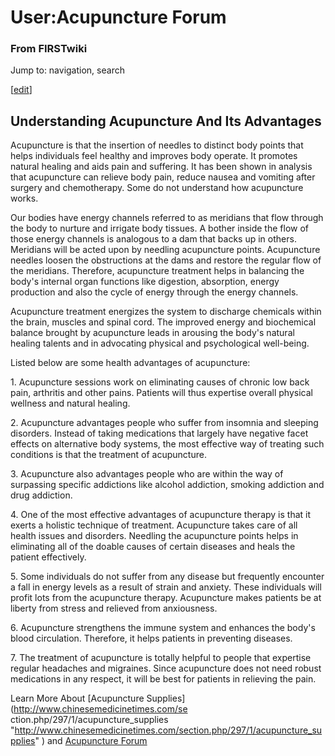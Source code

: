 

# User:Acupuncture Forum

### From FIRSTwiki

Jump to: navigation, search

[[edit](/index.php?title=User:Acupuncture_Forum&action=edit&section=1 "Edit
section: Understanding Acupuncture And Its Advantages" )]

##  Understanding Acupuncture And Its Advantages

Acupuncture is that the insertion of needles to distinct body points that
helps individuals feel healthy and improves body operate. It promotes natural
healing and aids pain and suffering. It has been shown in analysis that
acupuncture can relieve body pain, reduce nausea and vomiting after surgery
and chemotherapy. Some do not understand how acupuncture works.

Our bodies have energy channels referred to as meridians that flow through the
body to nurture and irrigate body tissues. A bother inside the flow of those
energy channels is analogous to a dam that backs up in others. Meridians will
be acted upon by needling acupuncture points. Acupuncture needles loosen the
obstructions at the dams and restore the regular flow of the meridians.
Therefore, acupuncture treatment helps in balancing the body's internal organ
functions like digestion, absorption, energy production and also the cycle of
energy through the energy channels.

Acupuncture treatment energizes the system to discharge chemicals within the
brain, muscles and spinal cord. The improved energy and biochemical balance
brought by acupuncture leads in arousing the body's natural healing talents
and in advocating physical and psychological well-being.

Listed below are some health advantages of acupuncture:

1\. Acupuncture sessions work on eliminating causes of chronic low back pain,
arthritis and other pains. Patients will thus expertise overall physical
wellness and natural healing.

2\. Acupuncture advantages people who suffer from insomnia and sleeping
disorders. Instead of taking medications that largely have negative facet
effects on alternative body systems, the most effective way of treating such
conditions is that the treatment of acupuncture.

3\. Acupuncture also advantages people who are within the way of surpassing
specific addictions like alcohol addiction, smoking addiction and drug
addiction.

4\. One of the most effective advantages of acupuncture therapy is that it
exerts a holistic technique of treatment. Acupuncture takes care of all health
issues and disorders. Needling the acupuncture points helps in eliminating all
of the doable causes of certain diseases and heals the patient effectively.

5\. Some individuals do not suffer from any disease but frequently encounter a
fall in energy levels as a result of strain and anxiety. These individuals
will profit lots from the acupuncture therapy. Acupuncture makes patients be
at liberty from stress and relieved from anxiousness.

6\. Acupuncture strengthens the immune system and enhances the body's blood
circulation. Therefore, it helps patients in preventing diseases.

7\. The treatment of acupuncture is totally helpful to people that expertise
regular headaches and migraines. Since acupuncture does not need robust
medications in any respect, it will be best for patients in relieving the
pain.

  
Learn More About [Acupuncture Supplies](http://www.chinesemedicinetimes.com/se
ction.php/297/1/acupuncture_supplies
"http://www.chinesemedicinetimes.com/section.php/297/1/acupuncture_supplies" )
and [Acupuncture Forum](http://www.chinesemedicinetimes.com/forum/forum.php
"http://www.chinesemedicinetimes.com/forum/forum.php" )

